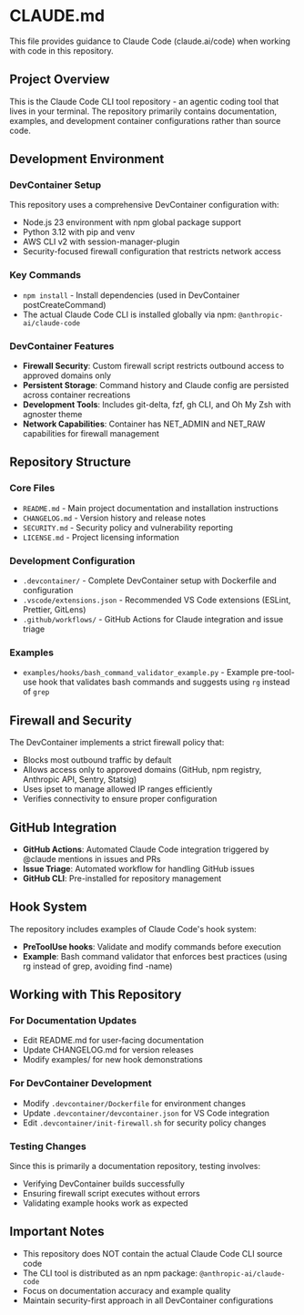# CLAUDE.md

This file provides guidance to Claude Code (claude.ai/code) when working with code in this repository.

## Project Overview

This is the Claude Code CLI tool repository - an agentic coding tool that lives in your terminal. The repository primarily contains documentation, examples, and development container configurations rather than source code.

## Development Environment

### DevContainer Setup
This repository uses a comprehensive DevContainer configuration with:
- Node.js 23 environment with npm global package support
- Python 3.12 with pip and venv
- AWS CLI v2 with session-manager-plugin
- Security-focused firewall configuration that restricts network access

### Key Commands
- `npm install` - Install dependencies (used in DevContainer postCreateCommand)
- The actual Claude Code CLI is installed globally via npm: `@anthropic-ai/claude-code`

### DevContainer Features
- **Firewall Security**: Custom firewall script restricts outbound access to approved domains only
- **Persistent Storage**: Command history and Claude config are persisted across container recreations
- **Development Tools**: Includes git-delta, fzf, gh CLI, and Oh My Zsh with agnoster theme
- **Network Capabilities**: Container has NET_ADMIN and NET_RAW capabilities for firewall management

## Repository Structure

### Core Files
- `README.md` - Main project documentation and installation instructions
- `CHANGELOG.md` - Version history and release notes
- `SECURITY.md` - Security policy and vulnerability reporting
- `LICENSE.md` - Project licensing information

### Development Configuration
- `.devcontainer/` - Complete DevContainer setup with Dockerfile and configuration
- `.vscode/extensions.json` - Recommended VS Code extensions (ESLint, Prettier, GitLens)
- `.github/workflows/` - GitHub Actions for Claude integration and issue triage

### Examples
- `examples/hooks/bash_command_validator_example.py` - Example pre-tool-use hook that validates bash commands and suggests using `rg` instead of `grep`

## Firewall and Security

The DevContainer implements a strict firewall policy that:
- Blocks most outbound traffic by default
- Allows access only to approved domains (GitHub, npm registry, Anthropic API, Sentry, Statsig)
- Uses ipset to manage allowed IP ranges efficiently
- Verifies connectivity to ensure proper configuration

## GitHub Integration

- **GitHub Actions**: Automated Claude Code integration triggered by @claude mentions in issues and PRs
- **Issue Triage**: Automated workflow for handling GitHub issues
- **GitHub CLI**: Pre-installed for repository management

## Hook System

The repository includes examples of Claude Code's hook system:
- **PreToolUse hooks**: Validate and modify commands before execution
- **Example**: Bash command validator that enforces best practices (using rg instead of grep, avoiding find -name)

## Working with This Repository

### For Documentation Updates
- Edit README.md for user-facing documentation
- Update CHANGELOG.md for version releases
- Modify examples/ for new hook demonstrations

### For DevContainer Development
- Modify `.devcontainer/Dockerfile` for environment changes
- Update `.devcontainer/devcontainer.json` for VS Code integration
- Edit `.devcontainer/init-firewall.sh` for security policy changes

### Testing Changes
Since this is primarily a documentation repository, testing involves:
- Verifying DevContainer builds successfully
- Ensuring firewall script executes without errors
- Validating example hooks work as expected

## Important Notes

- This repository does NOT contain the actual Claude Code CLI source code
- The CLI tool is distributed as an npm package: `@anthropic-ai/claude-code`
- Focus on documentation accuracy and example quality
- Maintain security-first approach in all DevContainer configurations